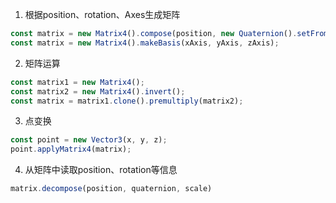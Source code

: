 1. 根据position、rotation、Axes生成矩阵

```javascript
const matrix = new Matrix4().compose(position, new Quaternion().setFromEuler(rotation),new Vector3(1, 1, 1))
const matrix = new Matrix4().makeBasis(xAxis, yAxis, zAxis);
```

2. 矩阵运算

```javascript
const matrix1 = new Matrix4();
const matrix2 = new Matrix4().invert();
const matrix = matrix1.clone().premultiply(matrix2);
```

3. 点变换

```javascript
const point = new Vector3(x, y, z);
point.applyMatrix4(matrix);
```

4. 从矩阵中读取position、rotation等信息

```javascript
matrix.decompose(position, quaternion, scale)
```

